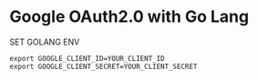 # Google OAuth2.0 with Go Lang

SET GOLANG ENV
```
export GOOGLE_CLIENT_ID=YOUR_CLIENT_ID
export GOOGLE_CLIENT_SECRET=YOUR_CLIENT_SECRET
```
